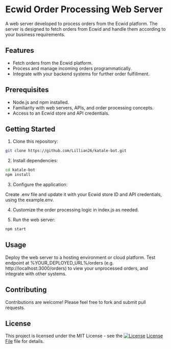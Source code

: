 # Ecwid Order Processing Web Server

A web server developed to process orders from the Ecwid platform. The server is designed to fetch orders from Ecwid and handle them according to your business requirements.

## Features

- Fetch orders from the Ecwid platform.
- Process and manage incoming orders programmatically.
- Integrate with your backend systems for further order fulfillment.

## Prerequisites

- Node.js and npm installed.
- Familiarity with web servers, APIs, and order processing concepts.
- Access to an Ecwid store and API credentials.

## Getting Started

1. Clone this repository:

```bash
git clone https://github.com/Lillian26/katale-bot.git
```

2. Install dependencies:

```bash
cd katale-bot
npm install
```

3. Configure the application:

Create .env file and update it with your Ecwid store ID and API credentials, using the example.env.

4. Customize the order processing logic in index.js as needed.

5. Run the web server:

```bash
npm start
```
## Usage
Deploy the web server to a hosting environment or cloud platform.
Test endpoint at %YOUR_DEPLOYED_URL%/orders (e.g. http://localhost:3000/orders) to view your unprocessed orders, and integrate with other systems.

## Contributing
Contributions are welcome! Please feel free to fork and submit pull requests.

## License
This project is licensed under the MIT License - see the [![License](https://img.shields.io/badge/License-MIT-blue.svg)](./LICENSE)
[License File](./LICENSE) file for details.


